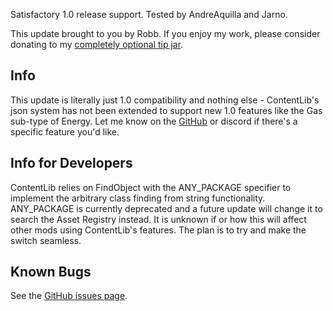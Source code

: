 Satisfactory 1.0 release support. Tested by AndreAquilla and Jarno.




This update brought to you by Robb.
If you enjoy my work, please consider donating to my [completely optional tip jar](https://ko-fi.com/robb4).

## Info

This update is literally just 1.0 compatibility and nothing else - ContentLib's json system has not been extended to support new 1.0 features like the Gas sub-type of Energy. Let me know on the [GitHub](https://github.com/Nogg-aholic/ContentLib/issues) or discord if there's a specific feature you'd like.

## Info for Developers

ContentLib relies on FindObject with the ANY_PACKAGE specifier
to implement the arbitrary class finding from string functionality.
ANY_PACKAGE is currently deprecated and a future update will change it to search the Asset Registry instead.
It is unknown if or how this will affect other mods using ContentLib's features.
The plan is to try and make the switch seamless.

## Known Bugs

See the [GitHub issues page](https://github.com/Nogg-aholic/ContentLib/issues?q=label%3Abug).
